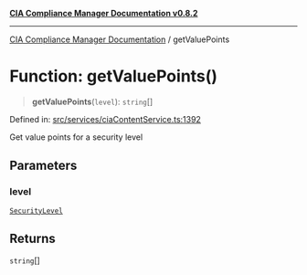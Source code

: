 [**CIA Compliance Manager Documentation v0.8.2**](../README.md)

***

[CIA Compliance Manager Documentation](../globals.md) / getValuePoints

# Function: getValuePoints()

> **getValuePoints**(`level`): `string`[]

Defined in: [src/services/ciaContentService.ts:1392](https://github.com/Hack23/cia-compliance-manager/blob/423c5d261c747ade8ca2550e176aa05168b5a31e/src/services/ciaContentService.ts#L1392)

Get value points for a security level

## Parameters

### level

[`SecurityLevel`](../type-aliases/SecurityLevel.md)

## Returns

`string`[]
